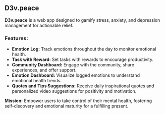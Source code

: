 ## D3v.peace

**D3v.peace** is a web app designed to gamify stress, anxiety, and depression management for actionable relief.

### Features:

- **Emotion Log:** Track emotions throughout the day to monitor emotional health.
- **Task with Reward:** Set tasks with rewards to encourage productivity.
- **Community Dashboard:** Engage with the community, share experiences, and offer support.
- **Emotion Dashboard:** Visualize logged emotions to understand emotional health trends.
- **Quotes and Tips Suggestions:** Receive daily inspirational quotes and personalized video suggestions for positivity and motivation.

**Mission:** Empower users to take control of their mental health, fostering self-discovery and emotional maturity for a fulfilling present.
